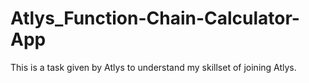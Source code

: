 # Atlys_Function-Chain-Calculator-App
This is a task given by Atlys to understand my skillset of joining Atlys.
